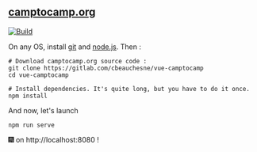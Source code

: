 ## [camptocamp.org](www.camptocamp.org)

[![Build](https://gitlab.com/cbeauchesne/vue-camptocamp/badges/master/build.svg)](https://gitlab.com/cbeauchesne/vue-camptocamp/pipelines) 

On any OS, install [git](https://git-scm.com/) and [node.js](https://nodejs.org/en/). Then :

```
# Download camptocamp.org source code :
git clone https://gitlab.com/cbeauchesne/vue-camptocamp
cd vue-camptocamp

# Install dependencies. It's quite long, but you have to do it once.
npm install
```

And now, let's launch
```
npm run serve
```

:fireworks: on http://localhost:8080 !
